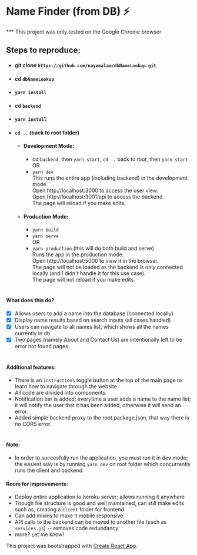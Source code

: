 # Name Finder (from DB) ⚡

*** This project was only tested on the Google Chrome browser
## Steps to reproduce:
- #### git clone `https://github.com/nayemalam/dbNameLookup.git`
- #### cd `dbNameLookup`
- #### `yarn install`
- #### cd `backend`
- #### `yarn install`
- #### `cd ..` (back to root folder)

  - #### Development Mode:
    - cd `backend`, then `yarn start`, `cd ..` back to root, then `yarn start` <br />
    OR <br />
    - `yarn dev` <br/>
    This runs the entire app (including backend) in the development mode. <br/>
    Open http://localhost:3000 to access the user view. <br/>
    Open http://localhost:3001/api to access the backend. <br />
    The page will reload if you make edits.
  
  - #### Production Mode:
    - `yarn build`
    - `yarn serve` <br/>
    OR <br />
    - `yarn production` (this will do both build and serve) <br/>
    Runs the app in the production mode. <br/>
    Open http://localhost:5000 to view it in the browser. <br/>
    The page will not be loaded as the backend is only connected locally (and I didn't handle it for this use case). <br/>
    The page will not reload if you make edits.
#
#### What does this do?
- [x] Allows users to add a name into the database (connected locally)
- [x] Display name results based on search inputs (all cases handled)
- [x] Users can navigate to all names list, which shows all the names currently in db
- [x] Two pages (namely About and Contact Us) are intentionally left to be error not found pages

#
#### Additional features:
- There is an `instructions` toggle button at the top of the main page to learn how to navigate through the website.
- All code are divided into components.
- Notification bar is added; everytime a user adds a name to the name list; it will notify the user that it has been added, otherwise it will send an error.
- Added simple backend proxy to the root package.json, that way there is no CORS error.

#
#### Note: 
- In order to succesfully run the application, you must run it in dev mode; the easiest way is by running `yarn dev` on root folder which concurrently runs the client and backend.

#### Room for improvements: 
- Deploy entire application to heroku server; allows running it anywhere
- Though file structure is good and well maintained, can still make edits such as, creating a `client` folder for frontend
- Can add mixins to make it mobile responsive
- API calls to the backend can be moved to another file (such as `services.js`) -- removes code redundancy
- more? Let me know!

This project was bootstrapped with [Create React App](https://github.com/facebook/create-react-app).
